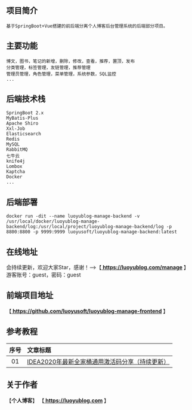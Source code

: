 ## 项目简介
```
基于SpringBoot+Vue搭建的前后端分离个人博客后台管理系统的后端部分项目。
```

## 主要功能
```
博文，图书，笔记的新增，删除，修改，查看，推荐，置顶，发布
分类管理，标签管理，友链管理，推荐管理
管理员管理，角色管理，菜单管理，系统参数，SQL监控
...
```

## 后端技术栈
```
SpringBoot 2.x
MyBatis-Plus
Apache Shiro
Xxl-Job
Elasticsearch
Redis
MySQL
RabbitMQ
七牛云
knife4j
Lombox
Kaptcha
Docker
...
```

## 后端部署
```
docker run -dit --name luoyublog-manage-backend -v /usr/local/docker/luoyublog-manage-backend/log:/usr/local/project/luoyublog-manage-backend/log -p 8800:8800 -p 9999:9999 luoyusoft/luoyublog-manage-backend:latest
```

## 在线地址
会持续更新，欢迎大家Star，感谢！-->【<b><a href="https://luoyublog.com/manage"> https://luoyublog.com/manage </a></b>】<br/>
游客账号：guest，密码：guest

## 前端项目地址
【<b><a href="https://github.com/luoyusoft/luoyublog-manage-frontend"> https://github.com/luoyusoft/luoyublog-manage-frontend </a></b>】<br/>

## 参考教程
|序号|文章标题|
|:---:|:---|
|01|[IDEA2020年最新全家桶通用激活码分享（持续更新）](https://luoyublog.com/article/37)|

## 关于作者
【<b>个人博客</b>】    【<b><a href="https://luoyublog.com"> https://luoyublog.com </a></b>】<br/>
